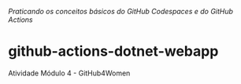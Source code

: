 *Praticando os conceitos básicos do GitHub Codespaces e do GitHub Actions*

# github-actions-dotnet-webapp
Atividade Módulo 4 - GitHub4Women
